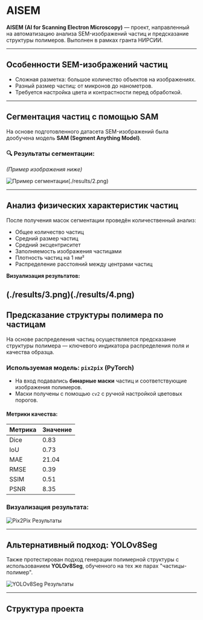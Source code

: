 # AISEM

**AISEM (AI for Scanning Electron Microscopy)** — проект, направленный на автоматизацию анализа SEM-изображений частиц и предсказание структуры полимеров. Выполнен в рамках гранта НИРСИИ.

---

## Особенности SEM-изображений частиц

- Сложная разметка: большое количество объектов на изображениях.
- Разный размер частиц: от микронов до нанометров.
- Требуется настройка цвета и контрастности перед обработкой.

---

## Сегментация частиц с помощью SAM

На основе подготовленного датасета SEM-изображений была дообучена модель **SAM (Segment Anything Model)**.

### 🔍 Результаты сегментации:
*(Пример изображения ниже)*

![Пример сегментации](./results/1.png)(./results/2.png)

---

## Анализ физических характеристик частиц

После получения масок сегментации проведён количественный анализ:

- Общее количество частиц
- Средний размер частиц  
- Средний эксцентриситет  
- Заполняемость изображения частицами
- Плотность частиц на 1 нм²
- Распределение расстояний между центрами частиц  

**Визуализация результатов:**

(./results/3.png)(./results/4.png)
---

## Предсказание структуры полимера по частицам

На основе распределения частиц осуществляется предсказание структуры полимера — ключевого индикатора распределения поля и качества образца.

### Используемая модель: `pix2pix` (PyTorch)

- На вход подавались **бинарные маски** частиц и соответствующие изображения полимеров.
- Маски получены с помощью `cv2` с ручной настройкой цветовых порогов.

#### Метрики качества:

| Метрика | Значение |
|--------|----------|
| Dice   | 0.83  |
| IoU    | 0.73   |
| MAE    | 21.04  |
| RMSE   | 0.39   |
| SSIM   | 0.51   |
| PSNR   | 8.35   |

### Визуализация результата:

![Pix2Pix Результаты](./results/5.png)

---

## Альтернативный подход: YOLOv8Seg

Также протестирован подход генерации полимерной структуры с использованием **YOLOv8Seg**, обученного на тех же парах "частицы-полимер".

![YOLOv8Seg Результаты](./results/6.png)

---

## Структура проекта

